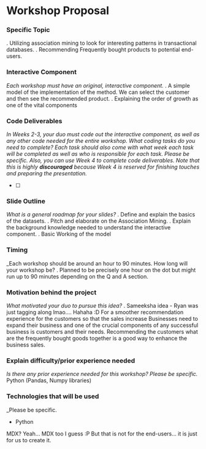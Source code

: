 # Workshop Proposal

### Specific Topic
 . Utilizing association mining to look for interesting patterns in transactional databases.
 . Recommending Frequently bought products to potential end-users.



### Interactive Component
_Each workshop must have an original, interactive component._
. A simple model of the implementation of the method.
We can select the customer and then see the recommended product.
. Explaining the order of growth as one of the vital components

### Code Deliverables
_In Weeks 2-3, your duo must code out the interactive component, as well as any other code needed for the entire workshop. 
What coding tasks do you need to complete? Each task should also come with what week each task will be completed as well as who is responsible for each task.
Please be specific._
_Also, you can use Week 4 to complete code deliverables. Note that this is highly **discouraged** because Week 4 is reserved for finishing touches and preparing the presentation._

- [ ]

### Slide Outline
_What is a general roadmap for your slides?_
. Define and explain the basics of the datasets.
. Pitch and elaborate on the Association Mining.
. Explain the background knowledge needed to understand the interactive component.
. Basic Working of the model

### Timing
_Each workshop should be around an hour to 90 minutes. How long will your workshop be?
. Planned to be precisely one hour on the dot but might run up to 90 minutes depending on the Q and A section.


### Motivation behind the project
_What motivated your duo to pursue this idea?_
. Sameeksha idea - Ryan was just tagging along lmao…. Hahaha :D
For a smoother recommendation experience for the customers so that the sales increase 
Businesses need to expand their business and one of the crucial components of any successful business is customers and their needs. Recommending the customers what are the frequently bought goods together is a good way to enhance the business sales. 

### Explain difficulty/prior experience needed
_Is there any prior experience needed for this workshop? Please be specific._
Python (Pandas, Numpy libraries)


### Technologies that will be used
_Please be specific.

* Python

MDX?
Yeah… MDX too I guess :P  But that is not for the end-users… it is just for us to create it.
